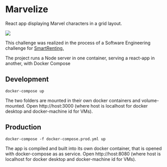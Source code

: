 # Marvelize
React app displaying Marvel characters in a grid layout.

![](https://media.giphy.com/media/rj12FejFUysTK/source.gif)

This challenge was realized in the process of a Software Engineering challenge for [SmartRenting.](https://smart-renting.com/)

The project runs a Node server in one container, serving a react-app in another, with Docker Compose

## Development

```docker-compose up``` 

The two folders are mounted in their own docker containers and volume-mounted. Open http://host:3000 (where host is localhost for docker desktop and docker-machine id for VMs).

## Production

```docker-compose -f docker-compose.prod.yml up``` 

The app is compiled and built into its own docker container, that is opened with docker-compose as as service. Open http://host:8080 (where host is localhost for docker desktop and docker-machine id for VMs).


